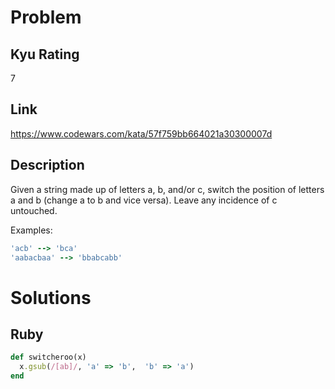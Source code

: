 # Problem

## Kyu Rating

7

## Link

https://www.codewars.com/kata/57f759bb664021a30300007d

## Description

Given a string made up of letters a, b, and/or c, switch the position of letters a and b (change a to b and vice versa). Leave any incidence of c untouched.

Examples:
```ruby
'acb' --> 'bca'
'aabacbaa' --> 'bbabcabb'
```

# Solutions

## Ruby
```ruby
def switcheroo(x)
  x.gsub(/[ab]/, 'a' => 'b',  'b' => 'a')
end
```
